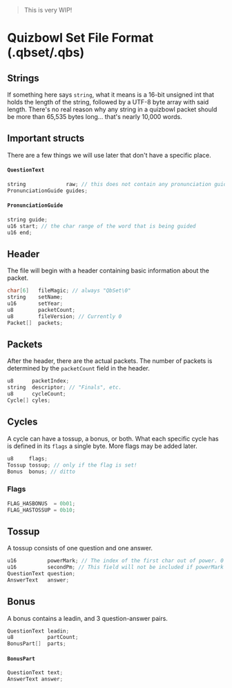 > This is very WIP!

# Quizbowl Set File Format (.qbset/.qbs)

## Strings
If something here says `string`, what it means is a 16-bit unsigned int that
holds the length of the string, followed by a UTF-8 byte array with said length.
There's no real reason why any string in a quizbowl packet should be more than
65,535 bytes long... that's nearly 10,000 words.

## Important structs
There are a few things we will use later that don't have a specific place.
#### `QuestionText`
```c
string             raw; // this does not contain any pronunciation guides
PronunciationGuide guides;
```

#### `PronunciationGuide`
```c
string guide;
u16 start; // the char range of the word that is being guided
u16 end;
```

## Header
The file will begin with a header containing basic information about the packet.
```c
char[6]   fileMagic; // always "QbSet\0"
string    setName;
u16       setYear;
u8        packetCount;
u8        fileVersion; // Currently 0
Packet[]  packets;
```

## Packets
After the header, there are the actual packets. The number of packets is
determined by the `packetCount` field in the header.
```c
u8      packetIndex;
string  descriptor; // "Finals", etc.
u8      cycleCount;
Cycle[] cyles;
```

## Cycles
A cycle can have a tossup, a bonus, or both. What each specific cycle has is
defined in its `flags` a single byte. More flags may be added later.
```c
u8     flags;
Tossup tossup; // only if the flag is set!
Bonus  bonus; // ditto

```
### Flags
```c
FLAG_HASBONUS  = 0b01;
FLAG_HASTOSSUP = 0b10;
```

## Tossup
A tossup consists of one question and one answer.
```c
u16          powerMark; // The index of the first char out of power. 0 if no power.
u16          secondPm; // This field will not be included if powerMark is 0.
QuestionText question;
AnswerText   answer;
```

## Bonus
A bonus contains a leadin, and 3 question-answer pairs.
```c
QuestionText leadin;
u8           partCount;
BonusPart[]  parts;
```
#### `BonusPart`
```c
QuestionText text;
AnswerText answer;
```
